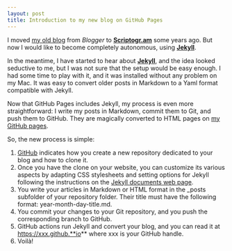 ```yaml
---
layout: post
title: Introduction to my new blog on GitHub Pages
---
```

I moved [my old blog](https://yildizoglu.blogspot.fr) from _Blogger_ to **[Scriptogr.am](http://scriptogr.am/)** some years ago. But now I would like to become completely autonomous, using  **[Jekyll](https://jekyllrb.com/)**.

In the meantime, I have started to hear about **[Jekyll](https://jekyllrb.com/)**, and the idea looked seductive to me, but I was not sure that the setup would be easy enough. I had some time to play with it, and it was installed without any problem on my Mac. It was easy to convert older posts in Markdown to a Yaml format compatible with Jekyll. 

Now that GitHub Pages includes Jekyll, my process is even more straightforward: I write my posts in Markdown, commit them to Git, and push them to GitHub. They are magically converted to HTML pages on [my GitHub pages](https://myildi.github.io).

So, the new process is simple:
1. [GitHub](https://pages.github.com) indicates how you create a new repository dedicated to your blog and how to clone it.
2. Once you have the clone on your website, you can customize its various aspects by adapting CSS stylesheets and setting options for Jekyll following the instructions on the [Jekyll documents web page](https://jekyllrb.com/docs/).
3. You write your articles in Markdown or HTML format in the _posts subfolder of your repository folder. Their title must have the following format: year-month-day-title.md.
4. You commit your changes to your Git repository, and you push the corresponding branch to GitHub.
5. GitHub actions run Jekyll and convert your blog, and you can read it at https://xxx.github.**io** where xxx is your GitHub handle.
6. Voilà!